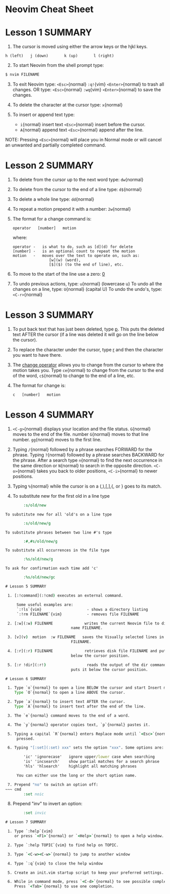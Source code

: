 # Neovim Cheat Sheet
# Lesson 1 SUMMARY

1. The cursor is moved using either the arrow keys or the hjkl keys.
```
h (left)   j (down)       k (up)       l (right)
```

2. To start Neovim from the shell prompt type:
```sh
$ nvim FILENAME
```
3. To exit Neovim type: `<Esc>`{normal} `:q!`{vim} `<Enter>`{normal} to trash all changes. OR type: `<Esc>`{normal} `:wq`{vim} `<Enter>`{normal} to save the changes.

4. To delete the character at the cursor type: `x`{normal}

5. To insert or append text type:
    * `i`{normal} insert text `<Esc>`{normal}     insert before the cursor.
	* `A`{normal} append text `<Esc>`{normal}     append after the line.

NOTE: Pressing `<Esc>`{normal} will place you in Normal mode or will cancel	an unwanted and partially completed command.

# Lesson 2 SUMMARY

 1. To delete from the cursor up to the next word type:    `dw`{normal}

 2. To delete from the cursor to the end of a line type:   `d$`{normal}

 3. To delete a whole line type:                           `dd`{normal}

 4. To repeat a motion prepend it with a number:           `2w`{normal}

 5. The format for a change command is:

        operator   [number]   motion

    where:

        operator -   is what to do, such as [d](d) for delete
        [number] -   is an optional count to repeat the motion
        motion   -   moves over the text to operate on, such as:
                        [w](w) (word),
                        [$]($) (to the end of line), etc.

 6. To move to the start of the line use a zero: [0](0)

 7. To undo previous actions, type:            `u`{normal}  (lowercase u)
    To undo all the changes on a line, type:   `U`{normal}  (capital U)
    To undo the undo's, type:                  `<C-r>`{normal}

# Lesson 3 SUMMARY

 1. To put back text that has just been deleted, type [p](p). This puts the
    deleted text AFTER the cursor (if a line was deleted it will go on the
    line below the cursor).

 2. To replace the character under the cursor, type [r](r) and then the
    character you want to have there.

 3. The [change operator](c) allows you to change from the cursor to where
    the motion takes you. Type `ce`{normal} to change from the cursor to the
    end of the word, `c$`{normal} to change to the end of a line, etc.

 4. The format for change is:

        c   [number]   motion

# Lesson 4 SUMMARY

 1. `<C-g>`{normal}     displays your location and the file status.
    `G`{normal}         moves to the end of the file.
    number `G`{normal} moves to that line number.
    `gg`{normal}        moves to the first line.

 2. Typing `/`{normal} followed by a phrase searches FORWARD for the phrase.
    Typing `?`{normal} followed by a phrase searches BACKWARD for the phrase.
    After a search type `n`{normal} to find the next occurrence in the same
    direction or `N`{normal} to search in the opposite direction.
    `<C-o>`{normal} takes you back to older positions, `<C-i>`{normal} to
    newer positions.

 3. Typing `%`{normal} while the cursor is on a (,),[,],{, or } goes to its
    match.

 4. To substitute new for the first old in a line type
~~~ cmd
        :s/old/new
~~~
    To substitute new for all 'old's on a line type
~~~ cmd
        :s/old/new/g
~~~
    To substitute phrases between two line #'s type
~~~ cmd
        :#,#s/old/new/g
~~~
    To substitute all occurrences in the file type
~~~ cmd
        :%s/old/new/g
~~~
    To ask for confirmation each time add 'c'
~~~ cmd
        :%s/old/new/gc

# Lesson 5 SUMMARY

 1. [:!command](:!cmd) executes an external command.

     Some useful examples are:
     `:!ls`{vim}                    - shows a directory listing
     `:!rm FILENAME`{vim}           - removes file FILENAME

 2. [:w](:w) FILENAME              writes the current Neovim file to disk with
                             name FILENAME.

 3. [v](v)  motion  :w FILENAME   saves the Visually selected lines in file
                             FILENAME.

 4. [:r](:r) FILENAME              retrieves disk file FILENAME and puts it
                             below the cursor position.

 5. [:r !dir](:r!)                  reads the output of the dir command and
                             puts it below the cursor position.

# Lesson 6 SUMMARY

 1. Type `o`{normal} to open a line BELOW the cursor and start Insert mode.
    Type `O`{normal} to open a line ABOVE the cursor.

 2. Type `a`{normal} to insert text AFTER the cursor.
    Type `A`{normal} to insert text after the end of the line.

 3. The `e`{normal} command moves to the end of a word.

 4. The `y`{normal} operator copies text, `p`{normal} pastes it.

 5. Typing a capital `R`{normal} enters Replace mode until `<Esc>`{normal} is
     pressed.

 6. Typing "[:set](:set) xxx" sets the option "xxx". Some options are:

        'ic' 'ignorecase'   ignore upper/lower case when searching
        'is' 'incsearch'    show partial matches for a search phrase
        'hls' 'hlsearch'    highlight all matching phrases

     You can either use the long or the short option name.

 7. Prepend "no" to switch an option off:
~~~ cmd
        :set noic
~~~
 8. Prepend "inv" to invert an option:
~~~ cmd
        :set invic

# Lesson 7 SUMMARY

 1. Type `:help`{vim}
    or press `<F1>`{normal} or `<Help>`{normal} to open a help window.

 2. Type `:help TOPIC`{vim} to find help on TOPIC.

 3. Type `<C-w><C-w>`{normal} to jump to another window

 4. Type `:q`{vim} to close the help window

 5. Create an init.vim startup script to keep your preferred settings.

 6. While in command mode, press `<C-d>`{normal} to see possible completions.
    Press `<Tab>`{normal} to use one completion.


